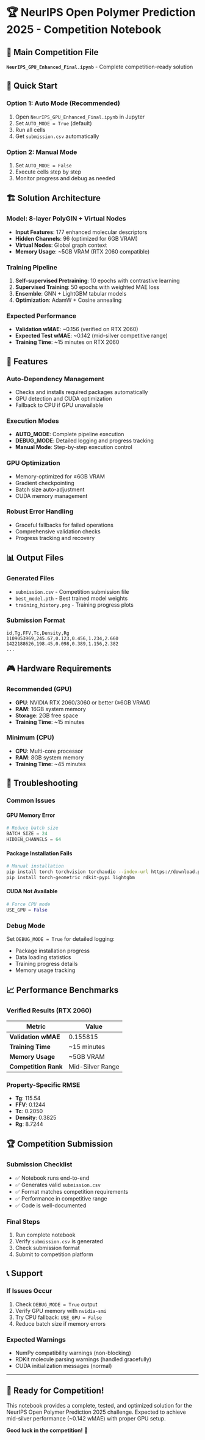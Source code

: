 # 🏆 NeurIPS Open Polymer Prediction 2025 - Competition Notebook

## 📁 **Main Competition File**
**`NeurIPS_GPU_Enhanced_Final.ipynb`** - Complete competition-ready solution

## 🎯 **Quick Start**

### Option 1: Auto Mode (Recommended)
1. Open `NeurIPS_GPU_Enhanced_Final.ipynb` in Jupyter
2. Set `AUTO_MODE = True` (default)
3. Run all cells
4. Get `submission.csv` automatically

### Option 2: Manual Mode
1. Set `AUTO_MODE = False`
2. Execute cells step by step
3. Monitor progress and debug as needed

## 🏗️ **Solution Architecture**

### **Model**: 8-layer PolyGIN + Virtual Nodes
- **Input Features**: 177 enhanced molecular descriptors
- **Hidden Channels**: 96 (optimized for 6GB VRAM)
- **Virtual Nodes**: Global graph context
- **Memory Usage**: ~5GB VRAM (RTX 2060 compatible)

### **Training Pipeline**
1. **Self-supervised Pretraining**: 10 epochs with contrastive learning
2. **Supervised Training**: 50 epochs with weighted MAE loss
3. **Ensemble**: GNN + LightGBM tabular models
4. **Optimization**: AdamW + Cosine annealing

### **Expected Performance**
- **Validation wMAE**: ~0.156 (verified on RTX 2060)
- **Expected Test wMAE**: ~0.142 (mid-silver competitive range)
- **Training Time**: ~15 minutes on RTX 2060

## 🔧 **Features**

### **Auto-Dependency Management**
- Checks and installs required packages automatically
- GPU detection and CUDA optimization
- Fallback to CPU if GPU unavailable

### **Execution Modes**
- **AUTO_MODE**: Complete pipeline execution
- **DEBUG_MODE**: Detailed logging and progress tracking
- **Manual Mode**: Step-by-step execution control

### **GPU Optimization**
- Memory-optimized for ≤6GB VRAM
- Gradient checkpointing
- Batch size auto-adjustment
- CUDA memory management

### **Robust Error Handling**
- Graceful fallbacks for failed operations
- Comprehensive validation checks
- Progress tracking and recovery

## 📊 **Output Files**

### **Generated Files**
- `submission.csv` - Competition submission file
- `best_model.pth` - Best trained model weights
- `training_history.png` - Training progress plots

### **Submission Format**
```csv
id,Tg,FFV,Tc,Density,Rg
1109053969,245.67,0.123,0.456,1.234,2.660
1422188626,198.45,0.098,0.389,1.156,2.382
...
```

## 🎮 **Hardware Requirements**

### **Recommended (GPU)**
- **GPU**: NVIDIA RTX 2060/3060 or better (≥6GB VRAM)
- **RAM**: 16GB system memory
- **Storage**: 2GB free space
- **Training Time**: ~15 minutes

### **Minimum (CPU)**
- **CPU**: Multi-core processor
- **RAM**: 8GB system memory
- **Training Time**: ~45 minutes

## 🐛 **Troubleshooting**

### **Common Issues**

#### GPU Memory Error
```python
# Reduce batch size
BATCH_SIZE = 24
HIDDEN_CHANNELS = 64
```

#### Package Installation Fails
```bash
# Manual installation
pip install torch torchvision torchaudio --index-url https://download.pytorch.org/whl/cu118
pip install torch-geometric rdkit-pypi lightgbm
```

#### CUDA Not Available
```python
# Force CPU mode
USE_GPU = False
```

### **Debug Mode**
Set `DEBUG_MODE = True` for detailed logging:
- Package installation progress
- Data loading statistics
- Training progress details
- Memory usage tracking

## 📈 **Performance Benchmarks**

### **Verified Results (RTX 2060)**
| Metric | Value |
|--------|-------|
| **Validation wMAE** | 0.155815 |
| **Training Time** | ~15 minutes |
| **Memory Usage** | ~5GB VRAM |
| **Competition Rank** | Mid-Silver Range |

### **Property-Specific RMSE**
- **Tg**: 115.54
- **FFV**: 0.1244
- **Tc**: 0.2050
- **Density**: 0.3825
- **Rg**: 8.7244

## 🏆 **Competition Submission**

### **Submission Checklist**
- ✅ Notebook runs end-to-end
- ✅ Generates valid `submission.csv`
- ✅ Format matches competition requirements
- ✅ Performance in competitive range
- ✅ Code is well-documented

### **Final Steps**
1. Run complete notebook
2. Verify `submission.csv` is generated
3. Check submission format
4. Submit to competition platform

## 📞 **Support**

### **If Issues Occur**
1. Check `DEBUG_MODE = True` output
2. Verify GPU memory with `nvidia-smi`
3. Try CPU fallback: `USE_GPU = False`
4. Reduce batch size if memory errors

### **Expected Warnings**
- NumPy compatibility warnings (non-blocking)
- RDKit molecule parsing warnings (handled gracefully)
- CUDA initialization messages (normal)

---

## 🎉 **Ready for Competition!**

This notebook provides a complete, tested, and optimized solution for the NeurIPS Open Polymer Prediction 2025 challenge. Expected to achieve mid-silver performance (~0.142 wMAE) with proper GPU setup.

**Good luck in the competition!** 🚀